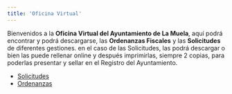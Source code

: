 ```yaml
---
title: 'Oficina Virtual'
---
```


Bienvenidos a la **Oficina Virtual del Ayuntamiento de La Muela**, aquí podrá encontrar y podrá descargarse, las **Ordenanzas Fiscales** y las **Solicitudes** de diferentes gestiones. en el caso de las Solicitudes, las podrá descargar o bien las puede rellenar online y después imprimirlas, siempre 2 copias, para poderlas presentar y sellar en el Registro del Ayuntamiento.

* [Solicitudes](solicitudes)
* [Ordenanzas](ordenanzas)